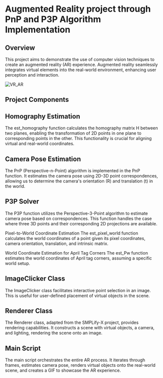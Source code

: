 # Augmented Reality project through PnP and P3P Algorithm Implementation
## Overview
This project aims to demonstrate the use of computer vision techniques to create an augmented reality (AR) experience. Augmented reality seamlessly integrates virtual elements into the real-world environment, enhancing user perception and interaction.


![VR_AR](Result.gif)
## Project Components
## Homography Estimation
The est_homography function calculates the homography matrix H between two planes, enabling the transformation of 2D points in one plane to corresponding points in the other. This functionality is crucial for aligning virtual and real-world coordinates.

## Camera Pose Estimation
The PnP (Perspective-n-Point) algorithm is implemented in the PnP function. It estimates the camera pose using 2D-3D point correspondences, allowing us to determine the camera's orientation (R) and translation (t) in the world.

## P3P Solver
The P3P function utilizes the Perspective-3-Point algorithm to estimate camera pose based on correspondences. This function handles the case where three 3D points and their corresponding 2D projections are available.

Pixel-to-World Coordinate Estimation
The est_pixel_world function calculates the world coordinates of a point given its pixel coordinates, camera orientation, translation, and intrinsic matrix.

World Coordinate Estimation for April Tag Corners
The est_Pw function estimates the world coordinates of April tag corners, assuming a specific world setup.

## ImageClicker Class
The ImageClicker class facilitates interactive point selection in an image. This is useful for user-defined placement of virtual objects in the scene.

## Renderer Class
The Renderer class, adapted from the SMPLify-X project, provides rendering capabilities. It constructs a scene with virtual objects, a camera, and lighting, rendering the scene onto an image.

## Main Script
The main script orchestrates the entire AR process. It iterates through frames, estimates camera pose, renders virtual objects onto the real-world scene, and creates a GIF to showcase the AR experience.
